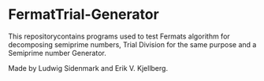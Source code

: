 # FermatTrial-Generator
This repositorycontains programs used to test Fermats algorithm for decomposing semiprime numbers, Trial Division for the same purpose and a Semiprime number Generator.

Made by Ludwig Sidenmark and Erik V. Kjellberg.
